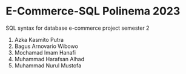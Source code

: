 # E-Commerce-SQL Polinema 2023
SQL syntax for database e-commerce project semester 2

1. Azka Kasmito Putra
2. Bagus Arnovario Wibowo
3. Mochamad Imam Hanafi
4. Muhammad Harafsan Alhad
5. Muhammad Nurul Mustofa
